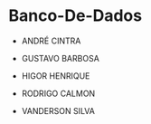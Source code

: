 # Banco-De-Dados

- ANDRÉ CINTRA

- GUSTAVO BARBOSA

- HIGOR HENRIQUE

- RODRIGO CALMON

- VANDERSON SILVA
